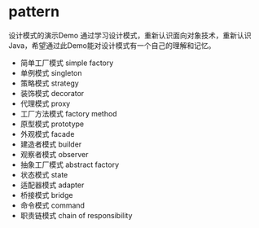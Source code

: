 # pattern
设计模式的演示Demo
 通过学习设计模式，重新认识面向对象技术，重新认识Java，希望通过此Demo能对设计模式有一个自己的理解和记忆。

- 简单工厂模式 simple factory
- 单例模式 singleton
- 策略模式 strategy
- 装饰模式 decorator
- 代理模式 proxy
- 工厂方法模式 factory method
- 原型模式 prototype
- 外观模式  facade
- 建造者模式  builder
- 观察者模式  observer
- 抽象工厂模式 abstract factory
- 状态模式 state
- 适配器模式 adapter
- 桥接模式 bridge
- 命令模式 command
- 职责链模式 chain of responsibility